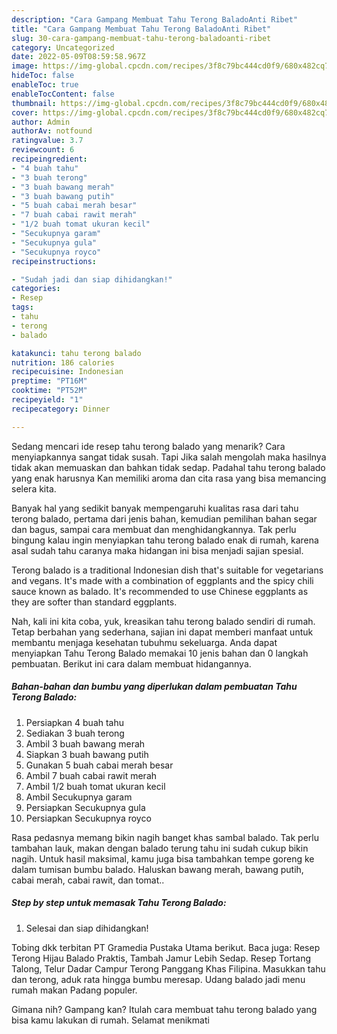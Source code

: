 ```yaml
---
description: "Cara Gampang Membuat Tahu Terong BaladoAnti Ribet"
title: "Cara Gampang Membuat Tahu Terong BaladoAnti Ribet"
slug: 30-cara-gampang-membuat-tahu-terong-baladoanti-ribet
category: Uncategorized
date: 2022-05-09T08:59:58.967Z
image: https://img-global.cpcdn.com/recipes/3f8c79bc444cd0f9/680x482cq70/tahu-terong-balado-foto-resep-utama.jpg
hideToc: false
enableToc: true
enableTocContent: false
thumbnail: https://img-global.cpcdn.com/recipes/3f8c79bc444cd0f9/680x482cq70/tahu-terong-balado-foto-resep-utama.jpg
cover: https://img-global.cpcdn.com/recipes/3f8c79bc444cd0f9/680x482cq70/tahu-terong-balado-foto-resep-utama.jpg
author: Admin
authorAv: notfound
ratingvalue: 3.7
reviewcount: 6
recipeingredient:
- "4 buah tahu"
- "3 buah terong"
- "3 buah bawang merah"
- "3 buah bawang putih"
- "5 buah cabai merah besar"
- "7 buah cabai rawit merah"
- "1/2 buah tomat ukuran kecil"
- "Secukupnya garam"
- "Secukupnya gula"
- "Secukupnya royco"
recipeinstructions:

- "Sudah jadi dan siap dihidangkan!"
categories:
- Resep
tags:
- tahu
- terong
- balado

katakunci: tahu terong balado 
nutrition: 186 calories
recipecuisine: Indonesian
preptime: "PT16M"
cooktime: "PT52M"
recipeyield: "1"
recipecategory: Dinner

---
```



Sedang mencari ide resep tahu terong balado yang menarik? Cara menyiapkannya sangat tidak susah. Tapi Jika salah mengolah maka hasilnya tidak akan memuaskan dan bahkan tidak sedap. Padahal tahu terong balado yang enak harusnya Kan memiliki aroma dan cita rasa yang bisa memancing selera kita.


Banyak hal yang sedikit banyak mempengaruhi kualitas rasa dari tahu terong balado, pertama dari jenis bahan, kemudian pemilihan bahan segar dan bagus, sampai cara membuat dan menghidangkannya. Tak perlu bingung kalau ingin menyiapkan tahu terong balado enak di rumah, karena asal sudah tahu caranya maka hidangan ini bisa menjadi sajian spesial.

Terong balado is a traditional Indonesian dish that&#39;s suitable for vegetarians and vegans. It&#39;s made with a combination of eggplants and the spicy chili sauce known as balado. It&#39;s recommended to use Chinese eggplants as they are softer than standard eggplants.


Nah, kali ini kita coba, yuk, kreasikan tahu terong balado sendiri di rumah. Tetap berbahan yang sederhana, sajian ini dapat memberi manfaat untuk membantu menjaga kesehatan tubuhmu sekeluarga. Anda dapat menyiapkan Tahu Terong Balado memakai 10 jenis bahan dan 0 langkah pembuatan. Berikut ini cara dalam membuat hidangannya.

<!--inarticleads1-->

##### Bahan-bahan dan bumbu yang diperlukan dalam pembuatan Tahu Terong Balado:

1. Persiapkan 4 buah tahu
1. Sediakan 3 buah terong
1. Ambil 3 buah bawang merah
1. Siapkan 3 buah bawang putih
1. Gunakan 5 buah cabai merah besar
1. Ambil 7 buah cabai rawit merah
1. Ambil 1/2 buah tomat ukuran kecil
1. Ambil Secukupnya garam
1. Persiapkan Secukupnya gula
1. Persiapkan Secukupnya royco


Rasa pedasnya memang bikin nagih banget khas sambal balado. Tak perlu tambahan lauk, makan dengan balado terung tahu ini sudah cukup bikin nagih. Untuk hasil maksimal, kamu juga bisa tambahkan tempe goreng ke dalam tumisan bumbu balado. Haluskan bawang merah, bawang putih, cabai merah, cabai rawit, dan tomat.. 

<!--inarticleads2-->

##### Step by step untuk memasak Tahu Terong Balado:


1. Selesai dan siap dihidangkan!

Tobing dkk terbitan PT Gramedia Pustaka Utama berikut. Baca juga: Resep Terong Hijau Balado Praktis, Tambah Jamur Lebih Sedap. Resep Tortang Talong, Telur Dadar Campur Terong Panggang Khas Filipina. Masukkan tahu dan terong, aduk rata hingga bumbu meresap. Udang balado jadi menu rumah makan Padang populer. 

Gimana nih? Gampang kan? Itulah cara membuat tahu terong balado yang bisa kamu lakukan di rumah. Selamat menikmati
